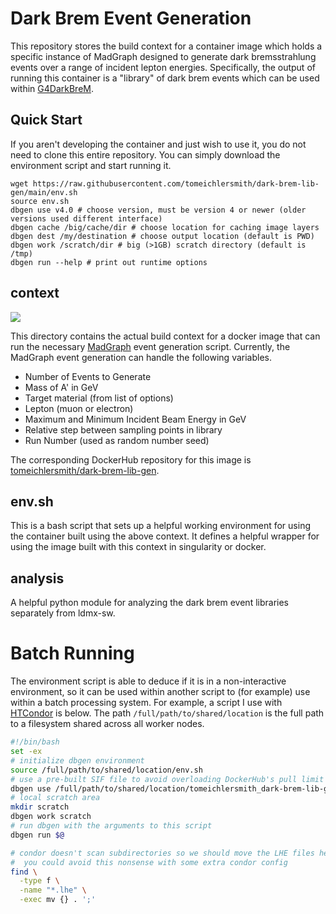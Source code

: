 
# Dark Brem Event Generation
This repository stores the build context for a container image which holds a specific instance of MadGraph
designed to generate dark bremsstrahlung events over a range of incident lepton energies. Specifically,
the output of running this container is a "library" of dark brem events which can be used within
[G4DarkBreM](https://github.com/tomeichlersmith/G4DarkBreM).

## Quick Start
If you aren't developing the container and just wish to use it,
you do not need to clone this entire repository. You can simply download
the environment script and start running it.

```
wget https://raw.githubusercontent.com/tomeichlersmith/dark-brem-lib-gen/main/env.sh
source env.sh
dbgen use v4.0 # choose version, must be version 4 or newer (older versions used different interface)
dbgen cache /big/cache/dir # choose location for caching image layers
dbgen dest /my/destination # choose output location (default is PWD)
dbgen work /scratch/dir # big (>1GB) scratch directory (default is /tmp)
dbgen run --help # print out runtime options
```

## context

<a href="https://github.com/tomeichlersmith/mg-dark-brem/actions" alt="Actions">
    <img src="https://github.com/tomeichlersmith/dark-brem-lib-gen/workflows/CI/badge.svg" />
</a>

This directory contains the actual build context for a docker image that can run the necessary [MadGraph](https://cp3.irmp.ucl.ac.be/projects/madgraph/) event generation script.
Currently, the MadGraph event generation can handle the following variables.

- Number of Events to Generate
- Mass of A' in GeV
- Target material (from list of options)
- Lepton (muon or electron)
- Maximum and Minimum Incident Beam Energy in GeV
- Relative step between sampling points in library
- Run Number (used as random number seed) 

The corresponding DockerHub repository for this image is [tomeichlersmith/dark-brem-lib-gen](https://hub.docker.com/repository/docker/tomeichlersmith/dark-brem-lib-gen).

## env.sh
This is a bash script that sets up a helpful working environment for using the container built using the above context.
It defines a helpful wrapper for using the image built with this context in singularity or docker.

## analysis
A helpful python module for analyzing the dark brem event libraries separately from ldmx-sw.

# Batch Running
The environment script is able to deduce if it is in a non-interactive environment, 
so it can be used within another script to (for example) use within a batch processing
system. For example, a script I use with [HTCondor](https://htcondor.readthedocs.io/en/latest/) 
is below. The path `/full/path/to/shared/location` is the full path to a filesystem shared
across all worker nodes.

```bash
#!/bin/bash
set -ex
# initialize dbgen environment
source /full/path/to/shared/location/env.sh
# use a pre-built SIF file to avoid overloading DockerHub's pull limit
dbgen use /full/path/to/shared/location/tomeichlersmith_dark-brem-lib-gen_v4.4.sif
# local scratch area
mkdir scratch
dbgen work scratch
# run dbgen with the arguments to this script
dbgen run $@

# condor doesn't scan subdirectories so we should move the LHE files here
#  you could avoid this nonsense with some extra condor config
find \
  -type f \
  -name "*.lhe" \
  -exec mv {} . ';'
```
